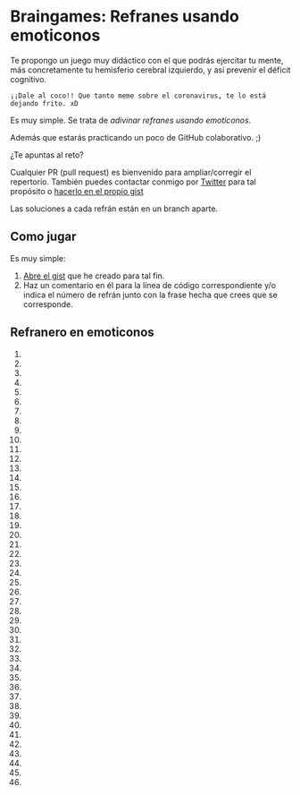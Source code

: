 # Braingames: Refranes usando emoticonos

Te propongo un juego muy didáctico con el que podrás ejercitar tu mente, más concretamente tu hemisferio cerebral izquierdo, y así prevenir el déficit cognitivo.

    ¡¡Dale al coco!! Que tanto meme sobre el coronavirus, te lo está dejando frito. xD

Es muy simple. Se trata de *adivinar refranes usando emoticonos*.

Además que estarás practicando un poco de GitHub colaborativo. ;)

¿Te apuntas al reto?

Cualquier PR (pull request) es bienvenido para ampliar/corregir el repertorio. También puedes contactar conmigo por [Twitter](http://twitter.com/davorpa) para tal propósito o [hacerlo en el propio gist](https://gist.github.com/davorpa/044a82bea0b399ebf9ed8cf1db2fe5f6#file-braingames-refranes-with-emojis-md)

Las soluciones a cada refrán están en un branch aparte.

## Como jugar

Es muy simple:

1. [Abre el gist](https://gist.github.com/davorpa/044a82bea0b399ebf9ed8cf1db2fe5f6#file-braingames-refranes-with-emojis-md) que he creado para tal fin.
2. Haz un comentario en él para la línea de código correspondiente y/o indica el número de refrán junto con la frase hecha que crees que se corresponde.

## Refranero en emoticonos

1. 
2. 
3. 
4. 
5. 
6. 
7. 
8. 
9. 
10. 
11. 
12. 
13. 
14. 
15. 
16. 
17. 
18. 
19. 
20. 
21. 
22. 
23. 
24. 
25. 
26. 
27. 
28. 
29. 
30. 
31. 
32. 
33. 
34. 
35. 
36. 
37. 
38. 
39. 
40. 
41. 
42. 
43. 
44. 
45. 
46. 
